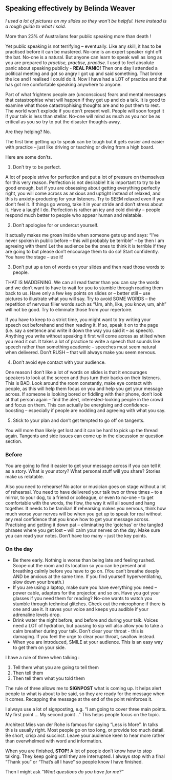 ## Speaking effectively by Belinda Weaver

*I used a lot of pictures on my slides so they won't be helpful. Here  instead is a rough guide to what I said.*

More than 23% of Australians fear public speaking more than death ! 

Yet public speaking is not terrifying – eventually. Like any skill, it has to be practised before it can be mastered. 
No-one is an expert speaker right off the bat. No-one is a natural. But anyone can learn to speak well as long as you 
are prepared to *practise, practise, practise*. I used to feel absolute panic about speaking publicly - **REAL PANIC!** Then one
day I attended a political meeting and got so angry I got up and said something. That broke the ice and I realised I could do it.
Now I have had a LOT of practice and that has got me comfortable speaking anywhere to anyone.

Part of what frightens people are (unconscious) fears and mental messages that catastrophise what will happen if they get up and 
do a talk. It is good to examine what those catastrophising thoughts are and to put them to rest. The world won’t explode 
if you don’t present well. People will soon forget it if your talk is less than stellar. 
No-one will mind as much as you nor be as critical as you so try to put the disaster thoughts away. 

Are they helping? No. 

The first time getting up to speak can be tough but it gets easier and easier with practice – just like driving or 
teaching or diving from a high board.

Here are some don’ts. 

1) Don’t try to be perfect. 

A lot of people strive for perfection and put a lot of pressure on themselves for this very reason. Perfection is not desirable! It is important to try to be good enough, but if you are obsessing about getting everything perfectly right, you will come across as anxious and uptight instead of relaxed, and this is anxiety-producing for your listeners. Try to SEEM relaxed even if you don’t feel it. If things go wrong, take it in your stride and don’t stress about it. Have a laugh! I do. Perfection is rather an icy and cold divinity – people respond much better to people who appear human and relatable. 

2) Don’t apologise for or undercut yourself. 

It actually makes me groan inside when someone gets up and says: “I’ve never spoken in public before – this will probably be terrible” – by then I am agreeing with them!
Let the audience be the ones to think it is terrible if they are going to but please don’t encourage them to do so! Start confidently. You have the stage – use it!

3) Don’t put up a ton of words on your slides and then read those words to people. 

THAT IS MADDENING. We can all read faster than you can say the words and we don’t want to have to wait for you to stumble through reading them back to us. Have only a few key points on slides or – better still – use pictures to illustrate what you will say. Try to avoid SOME WORDS – the repetition of nervous filler words such as “Um, ahh, like, you know, um, ahh” will not be good. Try to eliminate those from your repertoire. 

If you have to keep to a strict time, you might want to try writing your speech out beforehand and then reading it. 
If so, speak it on to the page (i.e. say a sentence and write it down the way you said it – as speech). Anything you 
write without speaking it first will come across as stilted when you read it out. It takes a lot of practice to write a 
speech that sounds like speech rather than something academic – speeches must seem natural when delivered. Don’t RUSH – 
that will always make you seem nervous. 

4) Don’t avoid eye contact with your audience.

One reason I don’t like a lot of words on slides is that it encourages speakers to look at the screen and thus turn their backs on their listeners. This is BAD. Look around the room constantly, make eye contact with people, as this will help them focus on you and help you get your message across. If someone is looking bored or fiddling with their phone, don’t look at that person again – find the alert, interested-looking people in the crowd and focus on them. This can actually be energising and confidence-boosting – especially if people are nodding and agreeing with what you say. 

5) Stick to your plan and don’t get tempted to go off on tangents. 

You will more than likely get lost and it can be hard to pick up the thread again. Tangents and side issues can come up in the discussion or question section. 

### Before

You are going to find it easier to get your message across if you can tell it as a story. What is your story? What personal 
stuff will you share? Stories make us relatable.

Also you need to rehearse! No actor or musician goes on stage without a lot of rehearsal. You need to have delivered your 
talk two or three times – to a mirror, to your dog, to a friend or colleague, or even to no-one - to get comfortable with 
the words, the flow, the way it will all sound and hang together. It needs to be familiar! If rehearsing makes you nervous, 
think how much worse your nerves will be when you get up to speak for real without any real confidence that you know how to 
get your message across. Practising and getting it down pat – eliminating the ‘gotchas’ or the tangled phrases where you get lost – 
will calm your nerves on the day. Make sure you can read your notes. Don’t have too many – just the key points. 

### On the day

* Be there early. Nothing is worse than being late and feeling rushed. Scope out the room and its location so you can be present and 
breathing calmly before you have to go on. (You can’t breathe deeply AND be anxious at the same time. 
If you find yourself hyperventilating, slow down your breath.) 
* If you are using a laptop, make sure you have everything you need – power cable, adapters for the projector, and so on. 
Have you got your glasses if you need them for reading?
No-one wants to watch you stumble through technical glitches. Check out the microphone if there is one and use it. 
It saves your voice and keeps you audible if your adrenaline levels drop. 
* Drink water the night before, and before and during your talk. Voices need a LOT of hydration, but pausing to sip will 
also allow you to take a calm breather during your talk. Don’t clear your throat - this is damaging. If you feel the urge 
to clear your throat, swallow instead.
* When you are introduced, SMILE at your audience. This is an easy way to get them on your side.  

I have a rule of three when talking :

1.	Tell them what you are going to tell them
2.	Then tell them
3.	Then tell them what you told them

The rule of three allows me to **SIGNPOST** what is coming up. It helps alert people to what is about to be said, 
so they are ready for the message when it comes. Recapping the message at the end of the point reinforces it.

I always use a lot of signposting, e.g. “I am going to cover three main points. My first point …  My second point ..” 
This helps people focus on the topic.

Architect Mies van der Rohe is famous for saying “Less is More”. In talks this is usually right. 
Most people go on too long, or provide too much detail. Be short, crisp and succinct. Leave your audience 
keen to hear more rather than overwhelmed with word and information. 

When you are finished, **STOP!** A lot of people don’t know how to stop talking. They keep going until they are interrupted. I always stop with a final “Thank you” or “That’s all I have” so people know I have finished.

Then I might ask *“What questions do you have for me?”*


